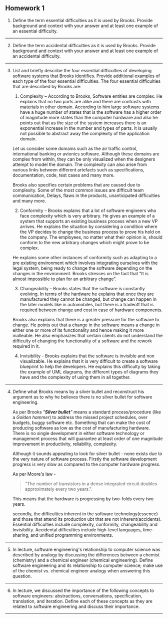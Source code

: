 ## Homework 1

1. Define the term essential difficulties as it is used by Brooks. Provide background and context with your answer and at least one example of an essential difficulty.
***

2. Define the term accidental difficulties as it is used by Brooks. Provide background and context with your answer and at least one example of an accidental difficulty.
***

3. List and briefly describe the four essential difficulties of developing software systems that Brooks identifies. Provide additional examples of each type of the four essential difficulties.
    The four essential difficulties that are described by Brooks are:

    1. Complexity – According to Brooks, Software entities are complex. He explains that no two parts are alike and there are contrasts with materials in other domain. According to him large software systems have a huge number of states that is the software has a higher order of magnitude more states than the computer hardware and also he points out that as the size of the system increases there is an exponential increase in the number and types of parts. It is usually not possible to abstract away the complexity of the application domain.
 
    Let us consider some domains such as the air traffic control, international banking or avionics software. Although these domains are complex from within, they can be only visualized when the designers attempt to model the domain. The complexity can also arise from various links between different artefacts such as specifications, documentation, code, test cases and many more.
 
    Brooks also specifies certain problems that are caused due to complexity. Some of the most common issues are difficult team communication, Delays, flaws in the products, unanticipated difficulties and many more.
 
    2. Conformity – Brooks explains that a lot of software engineers who face complexity which is very arbitrary. He gives an example of a system that supports an existing business process when a new VP arrives. He explains the situation by considering a condition where the VP decides to change the business process to prove his hold on the company. The employees, no matter what their opinion is, should conform to the new arbitrary changes which might prove to be complex.
 
    He explains some other instances of conformity such as adapting to a pre existing environment which involves integrating ourselves with the legal system, being ready to change the software depending on the changes in the environment. Brooks stresses on the fact that “It is almost impossible to plan for an arbitrary change”.
 
    3. Changeability – Brooks states that the software is constantly evolving. In terms of the hardware he explains that once they are manufactured they cannot be changed, but change can happen in the later models like in automobiles, but there is a tradeoff that is required between change and cost in case of hardware components.
    
    Brooks also explains that there is a greater pressure for the software to change. He points out that a change in the software means a change in either one or more of its functionality and hence making it more malleable. He also emphasizes that certain clients do not understand the difficulty of changing the functionality of a software and the rework required in it.
 
    4. Invisibility -  Brooks explains that the software is invisible and non visualizable. He explains that it is very difficult to create a software blueprint to help the developers. He explains this difficulty by taking the example of UML diagrams, the different types of diagrams they have and the complexity of using them in all together.  
***

4. Define what Brooks means by a silver bullet and reconstruct his argument as to why he believes there is no silver bullet for software engineering.

   As per Brooks _"**Silver bullet**"_ means a standard process/procedure (like a _Golden hammer_) to address the missed project schedules, over budgets, buggy software etc. Something that can make the cost of producing software as low as the cost of manufacturing hardware. There is no single development in either software technology or management process that will guarantee at least order of one magnitude improvement in productivity, reliability, complexity. 

   Although it sounds appealing to look for silver bullet - none exists due to the very nature of software process. Firstly the software development progress is very slow as compared to the computer hardware progress. 

   As per Moore's law - 
   >"The number of transistors in a dense integrated circuit doubles approximately every two years.".

   This means that the hardware is progressing by two-folds every two years.

   secondly, the difficulties inherent in the software technology(essence) and those that attend its production ubt that are not inherent(accidents). Essential difficulties include complexity, conformity,  changeability and Invisibility. Accidental difficulties include high-level languages, time-sharing, and unified programming environments.
***

5. In lecture, software engineering's relationship to computer science was described by analogy by discussing the differences between a chemist (chemistry) and a chemical engineer (chemical engineering). Define software engineering and its relationship to computer science; make use of the chemist vs. chemical engineer analogy when answering this question.
***

6. In lecture, we discussed the importance of the following concepts to software engineers: abstractions, conversations, specification, translation, and iteration. Define each of these concepts as they are related to software engineering and discuss their importance.
***
